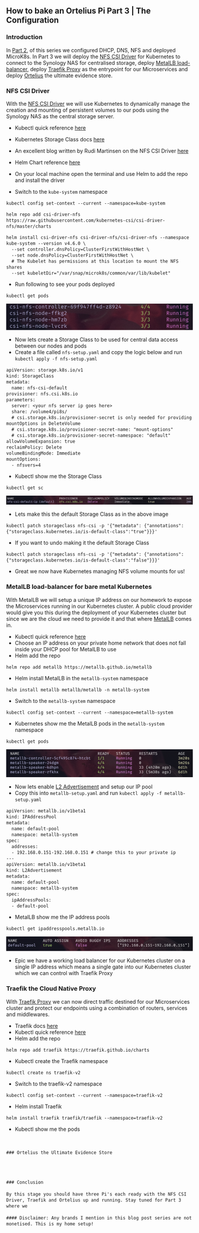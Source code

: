 ## How to bake an Ortelius Pi Part 3 | The Configuration

### Introduction

In [Part 2](https://ortelius.io/blog/2024/03/27/how-to-bake-an-ortelius-pi-part-2-the-preperation/), of this series we configured DHCP, DNS, NFS and deployed MicroK8s. In Part 3 we will deploy the [NFS CSI Driver](https://github.com/kubernetes-csi/csi-driver-nfs) for Kubernetes to connect to the Synology NAS for centralised storage, deploy [MetalLB load-balancer](https://metallb.universe.tf/), deploy [Traefik Proxy](https://traefik.io/) as the entrypoint for our Microservices and deploy [Ortelius](https://ortelius.io/) the ultimate evidence store.

### NFS CSI Driver

With the [NFS CSI Driver](https://github.com/kubernetes-csi/csi-driver-nfs) we will use Kubernetes to dynamically manage the creation and mounting of persistent volumes to our pods using the Synology NAS as the central storage server.

- Kubectl quick reference [here](https://kubernetes.io/docs/reference/kubectl/quick-reference/)
- Kubernetes Storage Class docs [here](https://kubernetes.io/docs/concepts/storage/storage-classes/)
- An excellent blog written by Rudi Martinsen on the NFS CSI Driver [here](https://rudimartinsen.com/2024/01/09/nfs-csi-driver-kubernetes/)
- Helm Chart reference [here](https://github.com/kubernetes-csi/csi-driver-nfs/tree/master/charts)

- On your local machine open the terminal and use Helm to add the repo and install the driver
- Switch to the `kube-system` namespace
```
kubectl config set-context --current --namespace=kube-system
```
```
helm repo add csi-driver-nfs https://raw.githubusercontent.com/kubernetes-csi/csi-driver-nfs/master/charts
```
```
helm install csi-driver-nfs csi-driver-nfs/csi-driver-nfs --namespace kube-system --version v4.6.0 \
  --set controller.dnsPolicy=ClusterFirstWithHostNet \
  --set node.dnsPolicy=ClusterFirstWithHostNet \
  # The Kubelet has permissions at this location to mount the NFS shares
  --set kubeletDir="/var/snap/microk8s/common/var/lib/kubelet"
```
- Run following to see your pods deployed
```
kubectl get pods
```
![csi nfs driver storage pods](images/how-to-bake-an-ortelius-pi/part03/01-csi-nfs-driver-pods.png)

- Now lets create a Storage Class to be used for central data access between our nodes and pods
- Create a file called `nfs-setup.yaml` and copy the logic below and run `kubectl apply -f nfs-setup.yaml`
```
apiVersion: storage.k8s.io/v1
kind: StorageClass
metadata:
  name: nfs-csi-default
provisioner: nfs.csi.k8s.io
parameters:
  server: <your nfs server ip goes here>
  share: /volume4/pi8s/
  # csi.storage.k8s.io/provisioner-secret is only needed for providing mountOptions in DeleteVolume
  # csi.storage.k8s.io/provisioner-secret-name: "mount-options"
  # csi.storage.k8s.io/provisioner-secret-namespace: "default"
allowVolumeExpansion: true
reclaimPolicy: Delete
volumeBindingMode: Immediate
mountOptions:
  - nfsvers=4
```
- Kubectl show me the Storage Class
```
kubectl get sc
```
![csi nfs driver storage class](images/how-to-bake-an-ortelius-pi/part03/02-csi-nfs-driver-storage-class.png)
- Lets make this the default Storage Class as in the above image
```
kubectl patch storageclass nfs-csi -p '{"metadata": {"annotations":{"storageclass.kubernetes.io/is-default-class":"true"}}}'
```
- If you want to undo making it the default Storage Class
```
kubectl patch storageclass nfs-csi -p '{"metadata": {"annotations":{"storageclass.kubernetes.io/is-default-class":"false"}}}'
```
- Great we now have Kubernetes managing NFS volume mounts for us!

### MetalLB load-balancer for bare metal Kubernetes

With MetalLB we will setup a unique IP address on our homework to expose the Microservices running in our Kubernetes cluster. A public cloud provider would give you this during the deployment of your Kubernetes cluster but since we are the cloud we need to provide it and that where [MetalLB](https://metallb.universe.tf/) comes in.

- Kubectl quick reference [here](https://kubernetes.io/docs/reference/kubectl/quick-reference/)
- Choose an IP address on your private home network that does not fall inside your DHCP pool for MetalLB to use
- Helm add the repo
```
helm repo add metallb https://metallb.github.io/metallb
```
- Helm install MetalLB in the `metallb-system` namespace
```
helm install metallb metallb/metallb -n metallb-system
```
- Switch to the `metallb-system` namespace
```
kubectl config set-context --current --namespace=metallb-system
```
- Kubernetes show me the MetalLB pods in the `metallb-system` namespace
```
kubectl get pods
```
![metallb pods](images/how-to-bake-an-ortelius-pi/part03/03-metallb-pods.png)
- Now lets enable [L2 Advertisement](https://metallb.universe.tf/troubleshooting/) and setup our IP pool
- Copy this into `metallb-setup.yaml` and run `kubectl apply -f metallb-setup.yaml`
```
apiVersion: metallb.io/v1beta1
kind: IPAddressPool
metadata:
  name: default-pool
  namespace: metallb-system
spec:
  addresses:
  - 192.168.0.151-192.168.0.151 # change this to your private ip
---
apiVersion: metallb.io/v1beta1
kind: L2Advertisement
metadata:
  name: default-pool
  namespace: metallb-system
spec:
  ipAddressPools:
  - default-pool
```
- MetalLB show me the IP address pools
```
kubectl get ipaddresspools.metallb.io
```
![metallb ip pools](images/how-to-bake-an-ortelius-pi/part03/04-metallb-ip-pool.png)
- Epic we have a working load balancer for our Kubernetes cluster on a single IP address which means a single gate into our Kubernetes cluster which we can control with Traefik Proxy

### Traefik the Cloud Native Proxy

With [Traefik Proxy](https://traefik.io/) we can now direct traffic destined for our Microservices cluster and protect our endpoints using a combination of routers, services and middlewares.

- Traefik docs [here](https://doc.traefik.io/traefik/)
- Kubectl quick reference [here](https://kubernetes.io/docs/reference/kubectl/quick-reference/)
- Helm add the repo
```
helm repo add traefik https://traefik.github.io/charts
```
- Kubectl create the Traefik namespace
```
kubectl create ns traefik-v2
```
- Switch to the traefik-v2 namespace
```
kubectl config set-context --current --namespace=traefik-v2
```
- Helm install Traefik
```
helm install traefik traefik/traefik --namespace=traefik-v2
```
- Kubectl show me the pods
```


### Ortelius the Ultimate Evidence Store




### Conclusion

By this stage you should have three Pi's each ready with the NFS CSI Driver, Traefik and Ortelius up and running. Stay tuned for Part 3 where we

#### Disclaimer: Any brands I mention in this blog post series are not monetised. This is my home setup!
